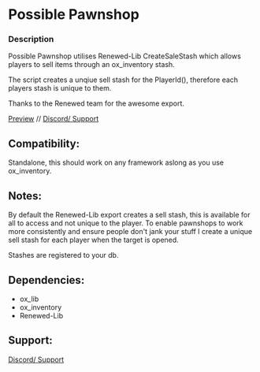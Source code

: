 # Possible Pawnshop
###  Description
Possible Pawnshop utilises Renewed-Lib CreateSaleStash which allows players to sell items through an ox_inventory stash. 

The script creates a unqiue sell stash for the PlayerId(), therefore each players stash is unique to them.

Thanks to the Renewed team for the awesome export.

[Preview](https://youtu.be/fNcMeKOw8-o) //
[Discord/ Support](https://discord.gg/Gnb2S7uAdG)

## Compatibility:

Standalone, this should work on any framework aslong as you use ox_inventory.

## Notes:

By default the Renewed-Lib export creates a sell stash, this is available for all to access and not unique to the player. To enable pawnshops to work more consistently and ensure people don't jank your stuff I create a unique sell stash for each player when the target is opened.

Stashes are registered to your db.

## Dependencies:
- ox_lib
- ox_inventory
- Renewed-Lib

## Support:

[Discord/ Support](https://discord.gg/Gnb2S7uAdG)